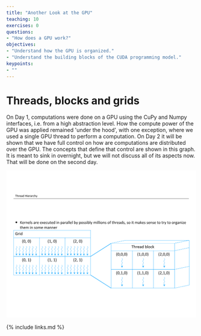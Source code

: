 ```yaml
---
title: "Another Look at the GPU"
teaching: 10
exercises: 0
questions:
- "How does a GPU work?"
objectives:
- "Understand how the GPU is organized."
- "Understand the building blocks of the CUDA programming model."
keypoints:
- ""
---
```


# Threads, blocks and grids

On Day 1, computations were done on a GPU using the CuPy and Numpy interfaces, i.e. from a high abstraction level. How the compute power of the GPU was applied remained 'under the hood', with one exception, where we used a single GPU thread to perform a computation. On Day 2 it will be shown that we have full control on how are computations are distributed over the GPU. The concepts that define that control are shown in this graph. It is meant to sink in overnight, but we will not discuss all of its aspects now. That will be done on the second day.

![Threads, blocks and grids](../fig/SlideDeck-PRACE_December_2020_slide_25_gedraaid.png)

{% include links.md %}
